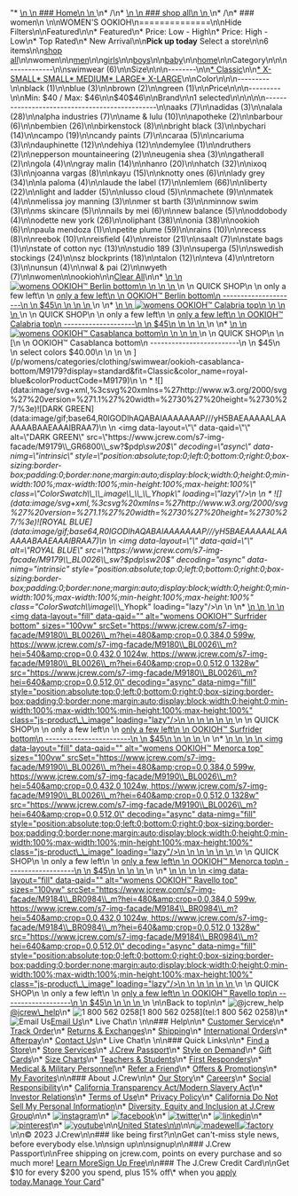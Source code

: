 "*   [\n    \n    ### Home\n    \n    ](/)\n*   /\n*   [\n    \n    ### shop all\n    \n    ](/all)\n*   /\n*   ### women\n    \n\nWOMEN'S OOKIOH\n==============\n\nHide Filters\n\nFeatured\n\n*   Featured\n*   Price: Low - High\n*   Price: High - Low\n*   Top Rated\n*   New Arrival\n\n**Pick up today** Select a store\n\n6 items\n\n[shop all](/all/?crawl=no)\n\nwomen\n\n[men](/all/mens?crawl=no)\n\n[girls](/all/girls?crawl=no)\n\n[boys](/all/boys?crawl=no)\n\n[baby](/all/baby?crawl=no)\n\n[home](/all/home?crawl=no)\n\nCategory\n\n\n------------\n\n[](/all/womens?sub-categories=womens-shopall-swimwear&brand=OOKIOH&crawl=no)swimwear (6)\n\nSize\n\n\n--------\n\n[*   Classic](/all/womens?brand=OOKIOH&crawl=no&fit=Classic)\n\n[*   X-SMALL](/all/womens?brand=OOKIOH&crawl=no&size=X-SMALL)[*   SMALL](/all/womens?brand=OOKIOH&crawl=no&size=SMALL)[*   MEDIUM](/all/womens?brand=OOKIOH&crawl=no&size=MEDIUM)[*   LARGE](/all/womens?brand=OOKIOH&crawl=no&size=LARGE)[*   X-LARGE](/all/womens?brand=OOKIOH&crawl=no&size=X-LARGE)\n\nColor\n\n\n---------\n\n[](/all/womens?brand=OOKIOH&crawl=no&l_color=root-black)black (1)\n\n[](/all/womens?brand=OOKIOH&crawl=no&l_color=root-blue)blue (3)\n\n[](/all/womens?brand=OOKIOH&crawl=no&l_color=root-brown)brown (2)\n\n[](/all/womens?brand=OOKIOH&crawl=no&l_color=root-green)green (1)\n\nPrice\n\n\n---------\n\nMin: $40 / Max: $46\n\n$40$46\n\nBrand\n\n1 selected[](/all/womens?crawl=no)\n\n\n\n\n-----------------------------------------------\n\n[](/all/womens?brand=AAKS,OOKIOH&crawl=no)aaks (7)\n\n[](/all/womens?brand=ADIDAS,OOKIOH&crawl=no)adidas (3)\n\n[](/all/womens?brand=ALALA,OOKIOH&crawl=no)alala (28)\n\n[](/all/womens?brand=ALPHA%20INDUSTRIES,OOKIOH&crawl=no)alpha industries (7)\n\n[](/all/womens?brand=AME%20%26%20LULU,OOKIOH&crawl=no)ame & lulu (10)\n\n[](/all/womens?brand=APOTHEKE,OOKIOH&crawl=no)apotheke (2)\n\n[](/all/womens?brand=BARBOUR,OOKIOH&crawl=no)barbour (6)\n\n[](/all/womens?brand=BEMBIEN,OOKIOH&crawl=no)bembien (26)\n\n[](/all/womens?brand=Birkenstock,OOKIOH&crawl=no)birkenstock (8)\n\n[](/all/womens?brand=BRIGHT%20BLACK,OOKIOH&crawl=no)bright black (3)\n\n[](/all/womens?brand=BYCHARI,OOKIOH&crawl=no)bychari (14)\n\n[](/all/womens?brand=CAMPO,OOKIOH&crawl=no)campo (19)\n\n[](/all/womens?brand=CANDY%20PAINTS,OOKIOH&crawl=no)candy paints (7)\n\n[](/all/womens?brand=CARAA,OOKIOH&crawl=no)caraa (5)\n\n[](/all/womens?brand=CARIUMA,OOKIOH&crawl=no)cariuma (3)\n\n[](/all/womens?brand=DAUPHINETTE,OOKIOH&crawl=no)dauphinette (12)\n\n[](/all/womens?brand=DEHIYA,OOKIOH&crawl=no)dehiya (12)\n\n[](/all/womens?brand=DEMYLEE,OOKIOH&crawl=no)demylee (1)\n\n[](/all/womens?brand=DRUTHERS,OOKIOH&crawl=no)druthers (2)\n\n[](/all/womens?brand=EPPERSON%20MOUNTAINEERING,OOKIOH&crawl=no)epperson mountaineering (2)\n\n[](/all/womens?brand=EUGENIA%20SHEA,OOKIOH&crawl=no)eugenia shea (3)\n\n[](/all/womens?brand=GATHERALL,OOKIOH&crawl=no)gatherall (2)\n\n[](/all/womens?brand=GOLA,OOKIOH&crawl=no)gola (4)\n\n[](/all/womens?brand=GRAY%20MALIN,OOKIOH&crawl=no)gray malin (14)\n\n[](/all/womens?brand=HANRO,OOKIOH&crawl=no)hanro (20)\n\n[](/all/womens?brand=HATCH,OOKIOH&crawl=no)hatch (32)\n\n[](/all/womens?brand=IXOQ,OOKIOH&crawl=no)ixoq (3)\n\n[](/all/womens?brand=JOANNA%20VARGAS,OOKIOH&crawl=no)joanna vargas (8)\n\n[](/all/womens?brand=KAYU,OOKIOH&crawl=no)kayu (15)\n\n[](/all/womens?brand=KNOTTY%20ONES,OOKIOH&crawl=no)knotty ones (6)\n\n[](/all/womens?brand=LADY%20GREY,OOKIOH&crawl=no)lady grey (34)\n\n[](/all/womens?brand=LA%20PALOMA,OOKIOH&crawl=no)la paloma (4)\n\n[](/all/womens?brand=LAUDE%20THE%20LABEL,OOKIOH&crawl=no)laude the label (17)\n\n[](/all/womens?brand=LEMLEM,OOKIOH&crawl=no)lemlem (66)\n\n[](/all/womens?brand=LIBERTY,OOKIOH&crawl=no)liberty (22)\n\n[](/all/womens?brand=LIGHT%20AND%20LADDER,OOKIOH&crawl=no)light and ladder (5)\n\n[](/all/womens?brand=LUSSO%20CLOUD,OOKIOH&crawl=no)lusso cloud (5)\n\n[](/all/womens?brand=MACHETE,OOKIOH&crawl=no)machete (9)\n\n[](/all/womens?brand=MATEK,OOKIOH&crawl=no)matek (4)\n\n[](/all/womens?brand=MELISSA%20JOY%20MANNING,OOKIOH&crawl=no)melissa joy manning (3)\n\n[](/all/womens?brand=MER%20ST%20BARTH,OOKIOH&crawl=no)mer st barth (3)\n\n[](/all/womens?brand=MINNOW%20SWIM,OOKIOH&crawl=no)minnow swim (3)\n\n[](/all/womens?brand=MS%20SKINCARE,OOKIOH&crawl=no)ms skincare (5)\n\n[](/all/womens?brand=NAILS%20BY%20MEI,OOKIOH&crawl=no)nails by mei (6)\n\n[](/all/womens?brand=NEW%20BALANCE,OOKIOH&crawl=no)new balance (5)\n\n[](/all/womens?brand=ODDOBODY,OOKIOH&crawl=no)oddobody (4)\n\n[](/all/womens?brand=ODETTE%20NEW%20YORK,OOKIOH&crawl=no)odette new york (26)\n\n[](/all/womens?brand=OLIPHANT,OOKIOH&crawl=no)oliphant (38)\n\n[](/all/womens?brand=ONIA,OOKIOH&crawl=no)onia (38)\n\n[](/all/womens?crawl=no)ookioh (6)\n\n[](/all/womens?brand=OOKIOH,PAULA%20MENDOZA&crawl=no)paula mendoza (1)\n\n[](/all/womens?brand=OOKIOH,PETITE%20PLUME&crawl=no)petite plume (59)\n\n[](/all/womens?brand=OOKIOH,RAINS&crawl=no)rains (10)\n\n[](/all/womens?brand=OOKIOH,RECESS&crawl=no)recess (8)\n\n[](/all/womens?brand=OOKIOH,REEBOK&crawl=no)reebok (10)\n\n[](/all/womens?brand=OOKIOH,REISFIELD&crawl=no)reisfield (4)\n\n[](/all/womens?brand=OOKIOH,REISTOR&crawl=no)reistor (21)\n\n[](/all/womens?brand=OOKIOH,SAALT&crawl=no)saalt (7)\n\n[](/all/womens?brand=OOKIOH,STATE%20BAGS&crawl=no)state bags (1)\n\n[](/all/womens?brand=OOKIOH,STATE%20OF%20COTTON%20NYC&crawl=no)state of cotton nyc (13)\n\n[](/all/womens?brand=OOKIOH,STUDIO%20189&crawl=no)studio 189 (3)\n\n[](/all/womens?brand=OOKIOH,SUPERGA&crawl=no)superga (5)\n\n[](/all/womens?brand=OOKIOH,SWEDISH%20STOCKINGS&crawl=no)swedish stockings (24)\n\n[](/all/womens?brand=OOKIOH,SZ%20BLOCKPRINTS&crawl=no)sz blockprints (18)\n\n[](/all/womens?brand=OOKIOH,TALON&crawl=no)talon (12)\n\n[](/all/womens?brand=OOKIOH,TEVA&crawl=no)teva (4)\n\n[](/all/womens?brand=OOKIOH,TRETORN&crawl=no)tretorn (3)\n\n[](/all/womens?brand=OOKIOH,UNSUN&crawl=no)unsun (4)\n\n[](/all/womens?brand=OOKIOH,WAL%20%26%20PAI&crawl=no)wal & pai (2)\n\n[](/all/womens?brand=OOKIOH,WYETH&crawl=no)wyeth (7)\n\nwomen[](/all/?crawl=no)\n\nookioh[](/all/womens?crawl=no)\n\n[Clear All](/all/?crawl=no)\n\n*   [\n    \n    ![womens OOKIOH™ Berlin bottom](https://www.jcrew.com/s7-img-facade/M9176_BR0984_m?hei=640&crop=0,0,512,0)\n    \n    \n    \n    ](/p/womens/categories/clothing/swimwear/ookioh-berlin-bottom/M9176?display=standard&fit=Classic&color_name=brown&colorProductCode=M9176)\n    \n    QUICK SHOP\n    \n    only a few left\n    \n    [only a few left\n    \n    OOKIOH™ Berlin bottom\n    ---------------------\n    \n    $45\n    \n    \n    \n    ](/p/womens/categories/clothing/swimwear/ookioh-berlin-bottom/M9176?display=standard&fit=Classic&color_name=brown&colorProductCode=M9176)\n    \n*   [\n    \n    ![womens OOKIOH™ Calabria top](https://www.jcrew.com/s7-img-facade/M9189_GR6800_m?hei=640&crop=0,0,512,0)\n    \n    \n    \n    ](/p/womens/categories/clothing/swimwear/ookioh-calabria-top/M9189?display=standard&fit=Classic&color_name=dark-green&colorProductCode=M9189)\n    \n    QUICK SHOP\n    \n    only a few left\n    \n    [only a few left\n    \n    OOKIOH™ Calabria top\n    --------------------\n    \n    $45\n    \n    \n    \n    ](/p/womens/categories/clothing/swimwear/ookioh-calabria-top/M9189?display=standard&fit=Classic&color_name=dark-green&colorProductCode=M9189)\n    \n*   [\n    \n    ![womens OOKIOH™ Casablanca bottom](https://www.jcrew.com/s7-img-facade/M9179_BL0026_m?hei=640&crop=0,0,512,0)\n    \n    \n    \n    ](/p/womens/categories/clothing/swimwear/ookioh-casablanca-bottom/M9179?display=standard&fit=Classic&color_name=royal-blue&colorProductCode=M9179)\n    \n    QUICK SHOP\n    \n    [\n    \n    OOKIOH™ Casablanca bottom\n    -------------------------\n    \n    $45\n    \n    select colors $40.00\n    \n    \n    \n    ](/p/womens/categories/clothing/swimwear/ookioh-casablanca-bottom/M9179?display=standard&fit=Classic&color_name=royal-blue&colorProductCode=M9179)\n    \n    *   ![](data:image/svg+xml,%3csvg%20xmlns=%27http://www.w3.org/2000/svg%27%20version=%271.1%27%20width=%2730%27%20height=%2730%27/%3e)![DARK GREEN](data:image/gif;base64,R0lGODlhAQABAIAAAAAAAP///yH5BAEAAAAALAAAAAABAAEAAAIBRAA7)\n        \n        <img data-layout=\"\" data-qaid=\"\" alt=\"DARK GREEN\" src=\"https://www.jcrew.com/s7-img-facade/M9179\\_GR6800\\_sw?$pdp\\_sw20$\" decoding=\"async\" data-nimg=\"intrinsic\" style=\"position:absolute;top:0;left:0;bottom:0;right:0;box-sizing:border-box;padding:0;border:none;margin:auto;display:block;width:0;height:0;min-width:100%;max-width:100%;min-height:100%;max-height:100%\" class=\"ColorSwatch\\_\\_image\\_\\_\\_Yhopk\" loading=\"lazy\"/>\n        \n    *   ![](data:image/svg+xml,%3csvg%20xmlns=%27http://www.w3.org/2000/svg%27%20version=%271.1%27%20width=%2730%27%20height=%2730%27/%3e)![ROYAL BLUE](data:image/gif;base64,R0lGODlhAQABAIAAAAAAAP///yH5BAEAAAAALAAAAAABAAEAAAIBRAA7)\n        \n        <img data-layout=\"\" data-qaid=\"\" alt=\"ROYAL BLUE\" src=\"https://www.jcrew.com/s7-img-facade/M9179\\_BL0026\\_sw?$pdp\\_sw20$\" decoding=\"async\" data-nimg=\"intrinsic\" style=\"position:absolute;top:0;left:0;bottom:0;right:0;box-sizing:border-box;padding:0;border:none;margin:auto;display:block;width:0;height:0;min-width:100%;max-width:100%;min-height:100%;max-height:100%\" class=\"ColorSwatch\\_\\_image\\_\\_\\_Yhopk\" loading=\"lazy\"/>\n        \n    \n*   [\n    \n    ![womens OOKIOH™ Surfrider bottom](data:image/gif;base64,R0lGODlhAQABAIAAAAAAAP///yH5BAEAAAAALAAAAAABAAEAAAIBRAA7)\n    \n    <img data-layout=\"fill\" data-qaid=\"\" alt=\"womens OOKIOH™ Surfrider bottom\" sizes=\"100vw\" srcSet=\"https://www.jcrew.com/s7-img-facade/M9180\\_BL0026\\_m?hei=480&amp;crop=0,0,384,0 599w, https://www.jcrew.com/s7-img-facade/M9180\\_BL0026\\_m?hei=540&amp;crop=0,0,432,0 1024w, https://www.jcrew.com/s7-img-facade/M9180\\_BL0026\\_m?hei=640&amp;crop=0,0,512,0 1328w\" src=\"https://www.jcrew.com/s7-img-facade/M9180\\_BL0026\\_m?hei=640&amp;crop=0,0,512,0\" decoding=\"async\" data-nimg=\"fill\" style=\"position:absolute;top:0;left:0;bottom:0;right:0;box-sizing:border-box;padding:0;border:none;margin:auto;display:block;width:0;height:0;min-width:100%;max-width:100%;min-height:100%;max-height:100%\" class=\"js-product\\_\\_image\" loading=\"lazy\"/>\n    \n    \n    \n    \n    \n    ](/p/womens/categories/clothing/swimwear/ookioh-surfrider-bottom/M9180?display=standard&fit=Classic&color_name=royal-blue&colorProductCode=M9180)\n    \n    QUICK SHOP\n    \n    only a few left\n    \n    [only a few left\n    \n    OOKIOH™ Surfrider bottom\n    ------------------------\n    \n    $45\n    \n    \n    \n    ](/p/womens/categories/clothing/swimwear/ookioh-surfrider-bottom/M9180?display=standard&fit=Classic&color_name=royal-blue&colorProductCode=M9180)\n    \n*   [\n    \n    ![womens OOKIOH™ Menorca top](data:image/gif;base64,R0lGODlhAQABAIAAAAAAAP///yH5BAEAAAAALAAAAAABAAEAAAIBRAA7)\n    \n    <img data-layout=\"fill\" data-qaid=\"\" alt=\"womens OOKIOH™ Menorca top\" sizes=\"100vw\" srcSet=\"https://www.jcrew.com/s7-img-facade/M9190\\_BL0026\\_m?hei=480&amp;crop=0,0,384,0 599w, https://www.jcrew.com/s7-img-facade/M9190\\_BL0026\\_m?hei=540&amp;crop=0,0,432,0 1024w, https://www.jcrew.com/s7-img-facade/M9190\\_BL0026\\_m?hei=640&amp;crop=0,0,512,0 1328w\" src=\"https://www.jcrew.com/s7-img-facade/M9190\\_BL0026\\_m?hei=640&amp;crop=0,0,512,0\" decoding=\"async\" data-nimg=\"fill\" style=\"position:absolute;top:0;left:0;bottom:0;right:0;box-sizing:border-box;padding:0;border:none;margin:auto;display:block;width:0;height:0;min-width:100%;max-width:100%;min-height:100%;max-height:100%\" class=\"js-product\\_\\_image\" loading=\"lazy\"/>\n    \n    \n    \n    \n    \n    ](/p/womens/categories/clothing/swimwear/ookioh-menorca-top/M9190?display=standard&fit=Classic&color_name=royal-blue&colorProductCode=M9190)\n    \n    QUICK SHOP\n    \n    only a few left\n    \n    [only a few left\n    \n    OOKIOH™ Menorca top\n    -------------------\n    \n    $45\n    \n    \n    \n    ](/p/womens/categories/clothing/swimwear/ookioh-menorca-top/M9190?display=standard&fit=Classic&color_name=royal-blue&colorProductCode=M9190)\n    \n*   [\n    \n    ![womens OOKIOH™ Ravello top](data:image/gif;base64,R0lGODlhAQABAIAAAAAAAP///yH5BAEAAAAALAAAAAABAAEAAAIBRAA7)\n    \n    <img data-layout=\"fill\" data-qaid=\"\" alt=\"womens OOKIOH™ Ravello top\" sizes=\"100vw\" srcSet=\"https://www.jcrew.com/s7-img-facade/M9184\\_BR0984\\_m?hei=480&amp;crop=0,0,384,0 599w, https://www.jcrew.com/s7-img-facade/M9184\\_BR0984\\_m?hei=540&amp;crop=0,0,432,0 1024w, https://www.jcrew.com/s7-img-facade/M9184\\_BR0984\\_m?hei=640&amp;crop=0,0,512,0 1328w\" src=\"https://www.jcrew.com/s7-img-facade/M9184\\_BR0984\\_m?hei=640&amp;crop=0,0,512,0\" decoding=\"async\" data-nimg=\"fill\" style=\"position:absolute;top:0;left:0;bottom:0;right:0;box-sizing:border-box;padding:0;border:none;margin:auto;display:block;width:0;height:0;min-width:100%;max-width:100%;min-height:100%;max-height:100%\" class=\"js-product\\_\\_image\" loading=\"lazy\"/>\n    \n    \n    \n    \n    \n    ](/p/womens/categories/clothing/swimwear/ookioh-ravello-top/M9184?display=standard&fit=Classic&color_name=brown&colorProductCode=M9184)\n    \n    QUICK SHOP\n    \n    only a few left\n    \n    [only a few left\n    \n    OOKIOH™ Ravello top\n    -------------------\n    \n    $45\n    \n    \n    \n    ](/p/womens/categories/clothing/swimwear/ookioh-ravello-top/M9184?display=standard&fit=Classic&color_name=brown&colorProductCode=M9184)\n    \n\nBack to top\n\n*   ![@jcrew_help](/next-static/images/sidecar-modules/footer/twitter-2.svg)[@jcrew\\_help](https://twitter.com/jcrew_help)\n*   ![1 800 562 0258](/next-static/images/sidecar-modules/footer/phone-2.svg)[1 800 562 0258](tel:1 800 562 0258)\n*   ![Email Us](/next-static/images/sidecar-modules/footer/email.svg)[Email Us](mailto:help@jcrew.com)\n*   Live Chat\n    \n\n### Help\n\n*   [Customer Service](/help/customer-service)\n*   [Track Order](/help/order-status)\n*   [Returns & Exchanges](/help/returns-exchanges)\n*   [Shipping](/help/shipping-handling)\n*   [International Orders](/help/international-orders)\n*   [Afterpay](/afterpay-faq)\n*   [Contact Us](/help/contact-us)\n*   Live Chat\n    \n\n### Quick Links\n\n*   [Find a Store](https://stores.jcrew.com/search)\n*   [Store Services](/s/store-services)\n*   [J.Crew Passport](/s/rewards)\n*   [Style on Demand](/s/style-on-demand)\n*   [Gift Cards](/help/gift-card)\n*   [Size Charts](/r/size-charts)\n*   [Teachers & Students](/s/teacher-student-discount)\n*   [First Responders](/s/military-medical-first-responder-discount)\n*   [Medical & Military Personnel](/s/military-medical-first-responder-discount)\n*   [Refer a Friend](/share)\n*   [Offers & Promotions](/best-deals)\n*   [My Favorites](/favorites)\n\n### About J.Crew\n\n*   [Our Story](/s/aboutus)\n*   [Careers](https://jobs.jcrew.com)\n*   [Social Responsibility](/s/corporate-responsibility)\n*   [California Transparency Act/Modern Slavery Act](/s/CSR-california-transparency-act)\n*   [Investor Relations](https://investors.jcrew.com)\n*   [Terms of Use](/help/terms-of-use)\n*   [Privacy Policy](/help/privacy-policy)\n*   [California Do Not Sell My Personal Information](https://jcrew.clarip.com/dsr/create?brand=jcrew&type=3)\n*   [Diversity, Equity and Inclusion at J.Crew Group](/s/diversity-equity-inclusion)\n\n*   [![instagram](/next-static/images/sidecar-modules/footer/instagram-2.svg)](http://instagram.com/jcrew)\n*   [![facebook](/next-static/images/sidecar-modules/footer/facebook-2.svg)](https://www.facebook.com/jcrew)\n*   [![twitter](/next-static/images/sidecar-modules/footer/twitter-2.svg)](https://twitter.com/jcrew)\n*   [![linkedin](/next-static/images/sidecar-modules/footer/linkedin.svg)](https://www.linkedin.com/company/j-crew)\n*   [![pinterest](/next-static/images/sidecar-modules/footer/pinterest-2.svg)](http://pinterest.com/jcrew/)\n*   [![youtube](/next-static/images/sidecar-modules/footer/youtube-2.svg)](http://www.youtube.com/user/jcrewinsider)\n\n[United States\n\n](/r/context-chooser)\n\n[![madewell](/next-static/images/sidecar-modules/footer/madewell.svg)](https://www.madewell.com)[![factory](/next-static/images/sidecar-modules/navigation/jcrew-factory-logo-black.svg)](https://factory.jcrew.com)\n\n© 2023 J.Crew\n\n### like being first?\n\nGet can't-miss style news, before everybody else.\n\nsign up\n\nsignup\n\n### J.Crew Passport\n\nFree shipping on jcrew.com, points on every purchase and so much more! [Learn More](/s/rewards)[Sign Up Free](/?register=true)\n\n### The J.Crew Credit Card\n\nGet $10 for every $200 you spend, plus 15% off\\* when you [apply today.](/s/credit-card)[Manage Your Card](https://d.comenity.net/jcrew/)"